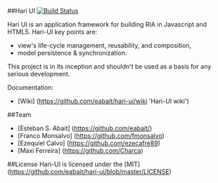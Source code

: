##Hari UI [![Build Status](https://api.travis-ci.org/eabait/hari-ui.png?branch=master)](http://travis-ci.org/eabait/hari-ui)

Hari UI is an application framework for building RIA in Javascript and HTML5. Hari-UI key points are:
* view's life-cycle management, reusability, and composition,
* model persistence & synchronization.

This project is in its inception and shouldn't be used as a basis for any serious development.

Documentation:
* [Wiki] (https://github.com/eabait/hari-ui/wiki 'Hari-UI wiki')

##Team
* [Esteban S. Abait] (https://github.com/eabait/)
* [Franco Monsalvo] (https://github.com/fmonsalvo)
* [Ezequiel Calvo] (https://github.com/ezecafre89)
* [Maxi Ferreira] (https://github.com/Charca)

##License
Hari-UI is licensed under the [MIT] (https://github.com/eabait/hari-ui/blob/master/LICENSE)

